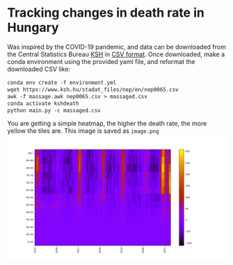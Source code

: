 # Tracking changes in death rate in Hungary

Was inspired by the COVID-19 pandemic, and data can be downloaded from the Central Statistics Bureau [KSH](https://www.ksh.hu/stadat_files/nep/en/nep0065.html) 
in [CSV format](https://www.ksh.hu/stadat_files/nep/en/nep0065.csv). Once downloaded, make a 
conda environment using the provided yaml file, and reformat the downloaded CSV like:

```
conda env create -f environment.yml
wget https://www.ksh.hu/stadat_files/nep/en/nep0065.csv
awk -f massage.awk nep0065.csv > massaged.csv
conda activate kshdeath
python main.py -c massaged.csv
```

You are getting a simple heatmap, the higher the death rate, the more yellow the tiles are. This image is saved as `image.png` <br><img src='image.png'>

